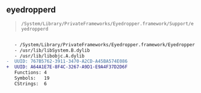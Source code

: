 ## eyedropperd

> `/System/Library/PrivateFrameworks/Eyedropper.framework/Support/eyedropperd`

```diff

   - /System/Library/PrivateFrameworks/Eyedropper.framework/Eyedropper
   - /usr/lib/libSystem.B.dylib
   - /usr/lib/libobjc.A.dylib
-  UUID: 767B5762-3911-3470-A2CD-A45BA574E086
+  UUID: A64A1E7E-8F4C-3267-A9D1-E9A4F37D2D6F
   Functions: 4
   Symbols:   19
   CStrings:  6

```

